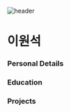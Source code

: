 ![header](https://capsule-render.vercel.app/api?type=cylinder)
# 이원석
### Personal Details

### Education

### Projects
